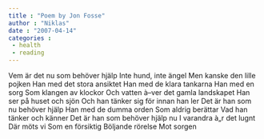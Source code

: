 ```yaml
---
title : "Poem by Jon Fosse"
author : "Niklas"
date : "2007-04-14"
categories : 
 - health
 - reading
---
```


Vem är det nu som behöver hjälp Inte hund, inte ängel Men kanske den lille pojken Han med det stora ansiktet Han med de klara tankarna Han med en sorg Som klangen av klockor Och vatten à–ver det gamla landskapet Han ser på huset och sjön Och han tänker sig för innan han ler Det är han som nu behöver hjälp Han med de dumma orden Som aldrig berättar Vad han tänker och känner Det är han som behöver hjälp nu I varandra à„r det lugnt Där möts vi Som en försiktig Böljande rörelse Mot sorgen
